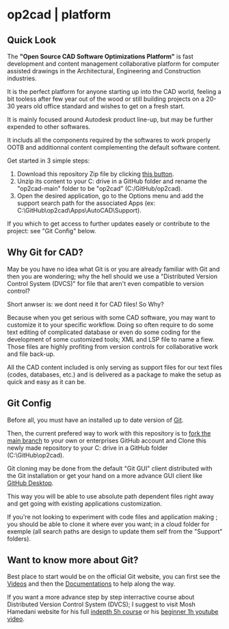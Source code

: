 # op2cad | platform

## Quick Look

The **"Open Source CAD Software Optimizations Platform"** is fast development and content management collaborative platform for computer assisted drawings in the Architectural, Engineering and Construction industries.

It is the perfect platform for anyone starting up into the CAD world, feeling a bit tooless after few year out of the wood or still building projects on a 20-30 years old office standard and wishes to get on a fresh start.

It is mainly focused around Autodesk product line-up, but may be further expended to other softwares.

It includs all the components required by the softwares to work properly OOTB and additionnal content complementing the default software content.

Get started in 3 simple steps:

1. Download this repository Zip file by clicking [this button](https://github.com/op2-platforms/op2cad/archive/refs/heads/main.zip).
2. Unzip its content to your C: drive in a GitHub folder and rename the "op2cad-main" folder to be "op2cad" (C:/GitHub/op2cad).
3. Open the desired application, go to the Options menu and add the support search path for the associated Apps (ex: C:\GitHub\op2cad\Apps\AutoCAD\Support).

If you which to get access to further updates easely or contribute to the project: see "Git Config" below.

## Why Git for CAD?

May be you have no idea what Git is or you are already familiar with Git and then you are wondering; why the hell should we use a "Distributed Version Control System (DVCS)" for file that aren't even compatible to version control?

Short anwser is: we dont need it for CAD files! So Why?

Because when you get serious with some CAD software, you may want to customize it to your specific workflow. Doing so often require to do some text editing of complicated database or even do some coding for the development of some customized tools; XML and LSP file to name a fiew. Those files are highly profiting from version controls for collaborative work and file back-up.

All the CAD content included is only serving as support files for our text files (codes, databases, etc.) and is delivered as a package to make the setup as quick and easy as it can be.

## Git Config

Before all, you must have an installed up to date version of [Git](https://git-scm.com/downloads).

Then, the current prefered way to work with this repository is to [fork the main branch](https://github.com/op2-platforms/op2cad) to your own or enterprises GitHub account and Clone this newly made repository to your C: drive in a GitHub folder (C:\GitHub\op2cad).

Git cloning may be done from the default "Git GUI" client distributed with the Git installation or get your hand on a more advance GUI client like [GitHub Desktop](https://desktop.github.com/).

This way you will be able to use absolute path dependent files right away and get going with existing applications customization.

If you're not looking to experiment with code files and application making ; you should be able to clone it where ever you want; in a cloud folder for exemple (all search paths are design to update them self from the "Support" folders).

## Want to know more about Git?

Best place to start would be on the official Git website, you can first see the [Videos](https://git-scm.com/videos) and then the [Documentations](https://git-scm.com/docs) to help along the way.

 If you want a more advance step by step interractive course about Distributed Version Control System (DVCS); I suggest to visit Mosh Hamedani website for his full [indepth 5h course](https://codewithmosh.com/p/the-ultimate-git-course) or his [beginner 1h youtube video](https://www.youtube.com/watch?v=8JJ101D3knE).
